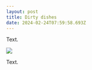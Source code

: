 ```yaml
---
layout: post
title: Dirty dishes
date: 2024-02-24T07:59:58.693Z
---
```

Text. 

![](https://faithmag.com/sites/default/files/styles/original/public/2018-09/work_3.jpg?itok=X5nk_lFm)

Text.
